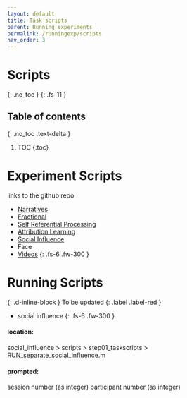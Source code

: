 ```yaml
---
layout: default
title: Task scripts
parent: Running experiments
permalink: /runningexp/scripts
nav_order: 3
---
```


# Scripts
{: .no_toc }
{: .fs-11 }


## Table of contents
{: .no_toc .text-delta }

1. TOC
{:toc}

# Experiment Scripts
links to the github repo
* [Narratives](https://github.com/spatialtopology/Narratives)
* [Fractional](https://github.com/spatialtopology/fractional_factorials)
* [Self Referential Processing](https://github.com/spatialtopology/self_referential_processing)
* [Attribution Learning](https://github.com/spatialtopology/SpaceTop_Attribution_Learning)
* [Social Influence](https://github.com/spatialtopology/social_influence)
* Face
* [Videos](https://github.com/spatialtopology/Spatial_Topology_Videos)
{: .fs-6 .fw-300 }

# Running Scripts
{: .d-inline-block }
To be updated
{: .label .label-red }
* social influence
{: .fs-6 .fw-300 }

#### location:
social_influence > scripts > step01_taskscripts > RUN_separate_social_influence.m

#### prompted:
session number (as integer)
participant number (as integer)

